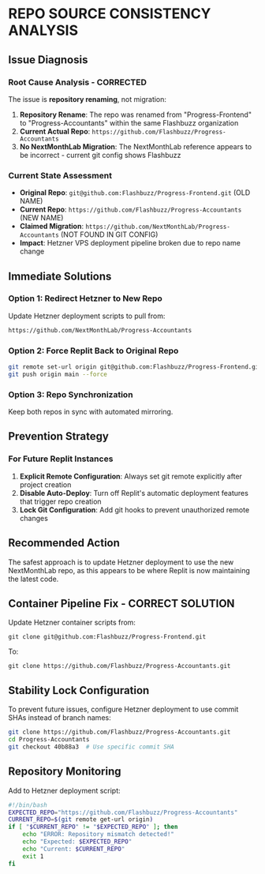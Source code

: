# REPO SOURCE CONSISTENCY ANALYSIS

## Issue Diagnosis

### Root Cause Analysis - CORRECTED
The issue is **repository renaming**, not migration:

1. **Repository Rename**: The repo was renamed from "Progress-Frontend" to "Progress-Accountants" within the same Flashbuzz organization
2. **Current Actual Repo**: `https://github.com/Flashbuzz/Progress-Accountants`
3. **No NextMonthLab Migration**: The NextMonthLab reference appears to be incorrect - current git config shows Flashbuzz

### Current State Assessment
- **Original Repo**: `git@github.com:Flashbuzz/Progress-Frontend.git` (OLD NAME)
- **Current Repo**: `https://github.com/Flashbuzz/Progress-Accountants` (NEW NAME)
- **Claimed Migration**: `https://github.com/NextMonthLab/Progress-Accountants` (NOT FOUND IN GIT CONFIG)
- **Impact**: Hetzner VPS deployment pipeline broken due to repo name change

## Immediate Solutions

### Option 1: Redirect Hetzner to New Repo
Update Hetzner deployment scripts to pull from:
```bash
https://github.com/NextMonthLab/Progress-Accountants
```

### Option 2: Force Replit Back to Original Repo
```bash
git remote set-url origin git@github.com:Flashbuzz/Progress-Frontend.git
git push origin main --force
```

### Option 3: Repo Synchronization
Keep both repos in sync with automated mirroring.

## Prevention Strategy

### For Future Replit Instances
1. **Explicit Remote Configuration**: Always set git remote explicitly after project creation
2. **Disable Auto-Deploy**: Turn off Replit's automatic deployment features that trigger repo creation
3. **Lock Git Configuration**: Add git hooks to prevent unauthorized remote changes

## Recommended Action
The safest approach is to update Hetzner deployment to use the new NextMonthLab repo, as this appears to be where Replit is now maintaining the latest code.

## Container Pipeline Fix - CORRECT SOLUTION
Update Hetzner container scripts from:
```
git clone git@github.com:Flashbuzz/Progress-Frontend.git
```
To:
```
git clone https://github.com/Flashbuzz/Progress-Accountants.git
```

## Stability Lock Configuration
To prevent future issues, configure Hetzner deployment to use commit SHAs instead of branch names:
```bash
git clone https://github.com/Flashbuzz/Progress-Accountants.git
cd Progress-Accountants
git checkout 40b88a3  # Use specific commit SHA
```

## Repository Monitoring
Add to Hetzner deployment script:
```bash
#!/bin/bash
EXPECTED_REPO="https://github.com/Flashbuzz/Progress-Accountants"
CURRENT_REPO=$(git remote get-url origin)
if [ "$CURRENT_REPO" != "$EXPECTED_REPO" ]; then
    echo "ERROR: Repository mismatch detected!"
    echo "Expected: $EXPECTED_REPO"
    echo "Current: $CURRENT_REPO"
    exit 1
fi
```